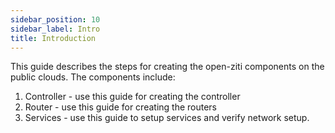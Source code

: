 ```yaml
---
sidebar_position: 10
sidebar_label: Intro
title: Introduction
---
```


This guide describes the steps for creating the open-ziti components on the public clouds. The components include: 

1. Controller - use this guide for creating the controller
2. Router     - use this guide for creating the routers
3. Services   - use this guide to setup services and verify network setup.
